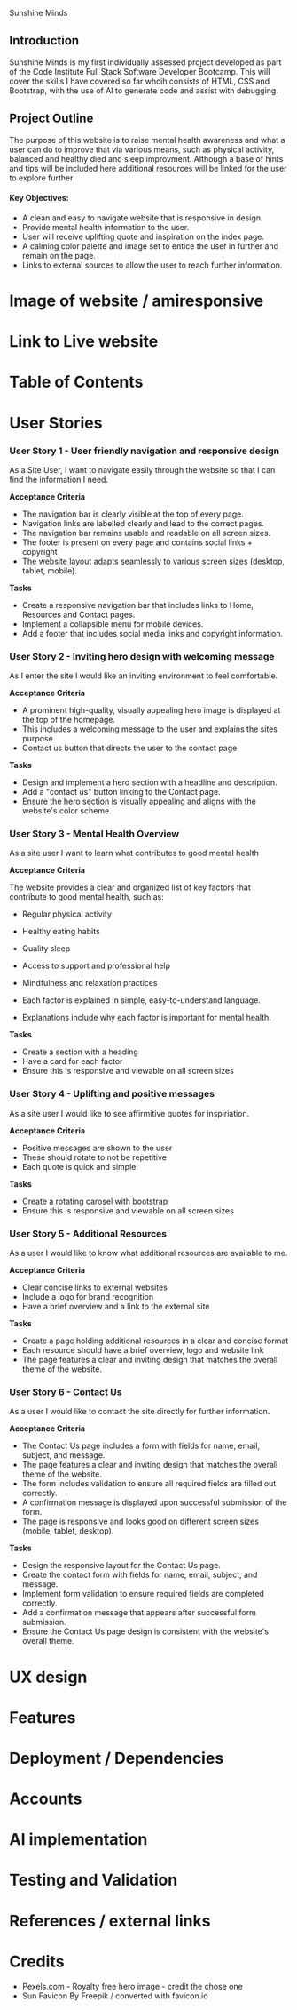 Sunshine Minds

<h2>Introduction</h2>

Sunshine Minds is my first individually assessed project developed as part of the Code Institute Full Stack Software Developer Bootcamp. This will cover the skills I have covered so far whcih consists of HTML, CSS and Bootstrap, with the use of AI to generate code and assist with debugging.

<h2>Project Outline</h2>

The purpose of this website is to raise mental health awareness and what a user can do to improve that via various means, such as physical activity, balanced and healthy died and sleep improvment. Although a base of hints and tips will be included here additional resources will be linked for the user to explore further

<h4>Key Objectives:</h4>

- A clean and easy to navigate website that is responsive in design.
- Provide mental health information to the user.
- User will receive uplifting quote and inspiration on the index page.
- A calming color palette and image set to entice the user in further and remain on the page.
- Links to external sources to allow the user to reach further information.

# Image of website / amiresponsive
# Link to Live website
# Table of Contents
# User Stories

<h3>User Story 1 - User friendly navigation and responsive design</h3>

As a Site User, I want to navigate easily through the website so that I can find the information I need.

**Acceptance Criteria**

- The navigation bar is clearly visible at the top of every page.
- Navigation links are labelled clearly and lead to the correct pages.
- The navigation bar remains usable and readable on all screen sizes.
- The footer is present on every page and contains social links + copyright
- The website layout adapts seamlessly to various screen sizes (desktop, tablet, mobile).

**Tasks**

- Create a responsive navigation bar that includes links to Home, Resources and Contact pages.
- Implement a collapsible menu for mobile devices.
- Add a footer that includes social media links and copyright information.


<h3>User Story 2 - Inviting hero design with welcoming message</h3>

As I enter the site I would like an inviting environment to feel comfortable.

**Acceptance Criteria**

- A prominent high-quality, visually appealing hero image is displayed at the top of the homepage.
- This includes a welcoming message to the user and explains the sites purpose
- Contact us button that directs the user to the contact page

**Tasks**

- Design and implement a hero section with a headline and description.
- Add a "contact us" button linking to the Contact page.
- Ensure the hero section is visually appealing and aligns with the website's color scheme.


<h3>User Story 3 - Mental Health Overview</h3>

As a site user I want to learn what contributes to good mental health

**Acceptance Criteria**

   The website provides a clear and organized list of key factors that contribute to good mental health, such as:

- Regular physical activity
- Healthy eating habits
- Quality sleep
- Access to support and professional help
- Mindfulness and relaxation practices

- Each factor is explained in simple, easy-to-understand language.
- Explanations include why each factor is important for mental health.

**Tasks**

- Create a section with a heading
- Have a card for each factor
- Ensure this is responsive and viewable on all screen sizes

<h3>User Story 4 - Uplifting and positive messages</h3>

As a site user I would like to see affirmitive quotes for inspiriation.

**Acceptance Criteria**

- Positive messages are shown to the user
- These should rotate to not be repetitive
- Each quote is quick and simple

**Tasks**

- Create a rotating carosel with bootstrap
- Ensure this is responsive and viewable on all screen sizes


<h3>User Story 5 - Additional Resources</h3>

As a user I would like to know what additional resources are available to me.

**Acceptance Criteria**

- Clear concise links to external websites
- Include a logo for brand recognition
- Have a brief overview and a link to the external site

**Tasks**

- Create a page holding additional resources in a clear and concise format
- Each resource should have a brief overview, logo and website link
- The page features a clear and inviting design that matches the overall theme of the website.


<h3>User Story 6 - Contact Us</h3>

As a user I would like to contact the site directly for further information.

**Acceptance Criteria**

- The Contact Us page includes a form with fields for name, email, subject, and message.
- The page features a clear and inviting design that matches the overall theme of the website.
- The form includes validation to ensure all required fields are filled out correctly.
- A confirmation message is displayed upon successful submission of the form.
- The page is responsive and looks good on different screen sizes (mobile, tablet, desktop).

**Tasks**

- Design the responsive layout for the Contact Us page.
- Create the contact form with fields for name, email, subject, and message.
- Implement form validation to ensure required fields are completed correctly.
- Add a confirmation message that appears after successful form submission.
- Ensure the Contact Us page design is consistent with the website's overall theme.


# UX design
# Features
# Deployment /  Dependencies
# Accounts
# AI implementation
# Testing and Validation
# References / external links
# Credits

- Pexels.com  - Royalty free hero image - credit the chose one
- Sun Favicon By Freepik / converted with favicon.io
